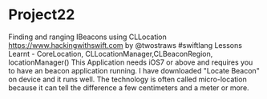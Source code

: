 # Project22
Finding and ranging IBeacons using CLLocation
https://www.hackingwithswift.com by @twostraws #swiftlang 
Lessons Learnt - CoreLocation, CLLocationManager,CLBeaconRegion, locationManager()
This Application needs iOS7 or above and requires you to have an beacon application running. I have downloaded "Locate Beacon"
on device and it runs well.
The technology is often called micro-location because it can tell the difference a few centimeters and a meter or more.
